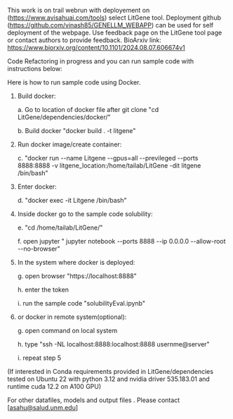This work is on trail webrun with deployement on (https://www.avisahuai.com/tools) select LitGene tool. 
Deployment github (https://github.com/vinash85/GENELLM_WEBAPP) can be used for self deployment of the webpage. 
Use feedback page on the LitGene tool page or contact authors to provide feedback.
BioArxiv link: https://www.biorxiv.org/content/10.1101/2024.08.07.606674v1


Code Refactoring in progress and you can run sample code with instructions below:

Here is how to run sample code using Docker.
1. Build docker:

   a. Go to location of docker file after git clone "cd LitGene/dependencies/docker/"

   b. Build docker "docker build . -t litgene"
3. Run docker image/create container:

   c. "docker run --name Litgene --gpus=all --previleged --ports 8888:8888 -v litgene_location:/home/tailab/LitGene -dit litgene /bin/bash"
5. Enter docker:

   d. "docker exec -it Litgene /bin/bash"
6. Inside docker go to the sample code solubility:

   e. "cd /home/tailab/LitGene/"

   f. open jupyter " jupyter notebook --ports 8888 --ip 0.0.0.0 --allow-root --no-browser"
7. In the system where docker is deployed:

   g. open browser "https://localhost:8888"

   h. enter the token 

   i. run the sample code "solubilityEval.ipynb"
8. or docker in remote system(optional):

    g.  open command on local system

    h. type "ssh -NL localhost:8888:localhost:8888 usernme@server"

    i. repeat step 5


 (If interested in Conda requirements provided in LitGene/dependencies tested on Ubuntu 22 with python 3.12 and nvidia driver 535.183.01 and runtime cuda 12.2 on A100 GPU)

For other datafiles, models and output files . Please contact [asahu@salud.unm.edu]

